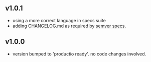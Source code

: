 
v1.0.1
------
 - using a more correct language in specs suite
 - adding CHANGELOG.md as required by [semver specs](http://semver.org).

v1.0.0
------
 - version bumped to 'productio ready'. 
   no code changes involved.